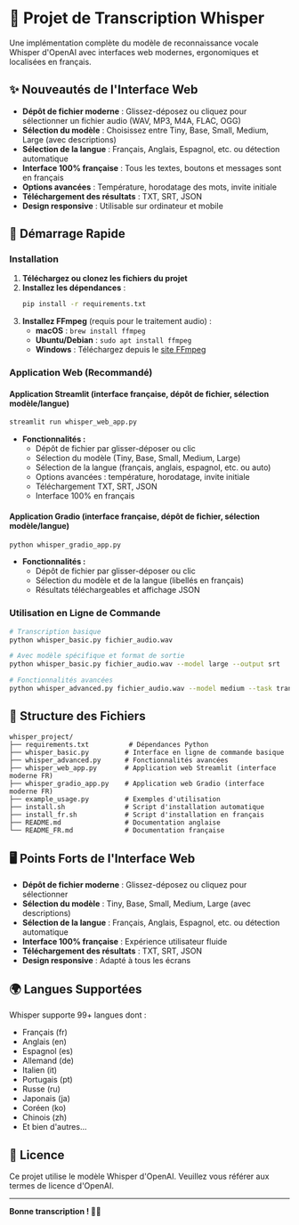 # 🎤 Projet de Transcription Whisper

Une implémentation complète du modèle de reconnaissance vocale Whisper d'OpenAI avec interfaces web modernes, ergonomiques et localisées en français.

## ✨ Nouveautés de l'Interface Web

- **Dépôt de fichier moderne** : Glissez-déposez ou cliquez pour sélectionner un fichier audio (WAV, MP3, M4A, FLAC, OGG)
- **Sélection du modèle** : Choisissez entre Tiny, Base, Small, Medium, Large (avec descriptions)
- **Sélection de la langue** : Français, Anglais, Espagnol, etc. ou détection automatique
- **Interface 100% française** : Tous les textes, boutons et messages sont en français
- **Options avancées** : Température, horodatage des mots, invite initiale
- **Téléchargement des résultats** : TXT, SRT, JSON
- **Design responsive** : Utilisable sur ordinateur et mobile

## 🚀 Démarrage Rapide

### Installation

1. **Téléchargez ou clonez les fichiers du projet**
2. **Installez les dépendances** :
   ```bash
   pip install -r requirements.txt
   ```
3. **Installez FFmpeg** (requis pour le traitement audio) :
   - **macOS** : `brew install ffmpeg`
   - **Ubuntu/Debian** : `sudo apt install ffmpeg`
   - **Windows** : Téléchargez depuis le [site FFmpeg](https://ffmpeg.org/download.html)

### Application Web (Recommandé)

#### Application Streamlit (interface française, dépôt de fichier, sélection modèle/langue)
```bash
streamlit run whisper_web_app.py
```
- **Fonctionnalités :**
  - Dépôt de fichier par glisser-déposer ou clic
  - Sélection du modèle (Tiny, Base, Small, Medium, Large)
  - Sélection de la langue (français, anglais, espagnol, etc. ou auto)
  - Options avancées : température, horodatage, invite initiale
  - Téléchargement TXT, SRT, JSON
  - Interface 100% en français

#### Application Gradio (interface française, dépôt de fichier, sélection modèle/langue)
```bash
python whisper_gradio_app.py
```
- **Fonctionnalités :**
  - Dépôt de fichier par glisser-déposer ou clic
  - Sélection du modèle et de la langue (libellés en français)
  - Résultats téléchargeables et affichage JSON

### Utilisation en Ligne de Commande

```bash
# Transcription basique
python whisper_basic.py fichier_audio.wav

# Avec modèle spécifique et format de sortie
python whisper_basic.py fichier_audio.wav --model large --output srt

# Fonctionnalités avancées
python whisper_advanced.py fichier_audio.wav --model medium --task translate --info
```

## 📁 Structure des Fichiers

```
whisper_project/
├── requirements.txt          # Dépendances Python
├── whisper_basic.py         # Interface en ligne de commande basique
├── whisper_advanced.py      # Fonctionnalités avancées
├── whisper_web_app.py       # Application web Streamlit (interface moderne FR)
├── whisper_gradio_app.py    # Application web Gradio (interface moderne FR)
├── example_usage.py         # Exemples d'utilisation
├── install.sh               # Script d'installation automatique
├── install_fr.sh            # Script d'installation en français
├── README.md                # Documentation anglaise
└── README_FR.md             # Documentation française
```

## 🖥️ Points Forts de l'Interface Web

- **Dépôt de fichier moderne** : Glissez-déposez ou cliquez pour sélectionner
- **Sélection du modèle** : Tiny, Base, Small, Medium, Large (avec descriptions)
- **Sélection de la langue** : Français, Anglais, Espagnol, etc. ou détection automatique
- **Interface 100% française** : Expérience utilisateur fluide
- **Téléchargement des résultats** : TXT, SRT, JSON
- **Design responsive** : Adapté à tous les écrans

## 🌍 Langues Supportées

Whisper supporte 99+ langues dont :
- Français (fr)
- Anglais (en)
- Espagnol (es)
- Allemand (de)
- Italien (it)
- Portugais (pt)
- Russe (ru)
- Japonais (ja)
- Coréen (ko)
- Chinois (zh)
- Et bien d'autres...

## 📝 Licence

Ce projet utilise le modèle Whisper d'OpenAI. Veuillez vous référer aux termes de licence d'OpenAI.

---

**Bonne transcription ! 🎤✨** 